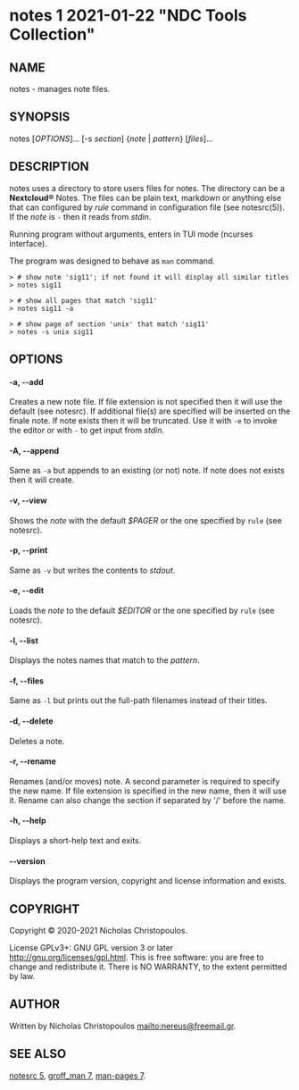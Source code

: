 # notes 1 2021-01-22 "NDC Tools Collection"
## NAME
notes - manages note files.

## SYNOPSIS
notes [*OPTIONS*]... [-s *section*] {*note* | *pattern*} [*files*]...

## DESCRIPTION
notes uses a directory to store users files for notes. The directory can be
a **Nextcloud®** Notes. The files can be plain text, markdown or anything else that
can configured by *rule* command in configuration file (see notesrc(5)).
If the *note* is `-` then it reads from *stdin*.

Running program without arguments, enters in TUI mode (ncurses interface).

The program was designed to behave as `man` command.

```
> # show note 'sig11'; if not found it will display all similar titles
> notes sig11

> # show all pages that match 'sig11'
> notes sig11 -a

> # show page of section 'unix' that match 'sig11'
> notes -s unix sig11
```

## OPTIONS

#### -a, --add
Creates a new note file. If file extension is not specified then it will use the
default (see notesrc). If additional file(s) are specified will be inserted on
the finale note. If note exists then it will be truncated.
Use it with `-e` to invoke the editor or with `-` to get input from *stdin*.

#### -A, --append
Same as `-a` but appends to an existing (or not) note. If note does not exists
then it will create.

#### -v, --view
Shows the *note* with the default *$PAGER* or the one specified by `rule` (see
notesrc).

#### -p, --print
Same as `-v` but writes the contents to *stdout*.

#### -e, --edit
Loads the *note* to the default *$EDITOR* or the one specified by `rule` (see
notesrc).

#### -l, --list
Displays the notes names that match to the *pattern*.

#### -f, --files
Same as `-l` but prints out the full-path filenames instead of their titles.

#### -d, --delete
Deletes a note.

#### -r, --rename
Renames (and/or moves) note. A second parameter is required to specify the new
name. If file extension is specified in the new name, then it will use it.
Rename can also change the section if separated by '/' before the name.

#### -h, --help
Displays a short-help text and exits.

#### --version
Displays the program version, copyright and license information and exists.

## COPYRIGHT
Copyright © 2020-2021 Nicholas Christopoulos.

License GPLv3+: GNU GPL version 3 or later <http://gnu.org/licenses/gpl.html>.
This is free software: you are free to change and redistribute it.
There is NO WARRANTY, to the extent permitted by law.

## AUTHOR
Written by Nicholas Christopoulos <mailto:nereus@freemail.gr>.

## SEE ALSO
[notesrc 5](man),
[groff_man 7](man), [man-pages 7](man).

